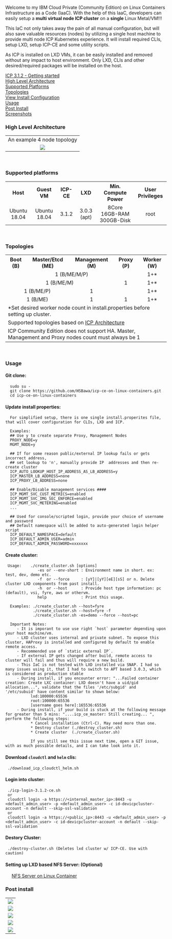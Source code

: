 Welcome to my IBM Cloud Private (Community Edition) on Linux Containers Infrastructure as a Code (IaaC). With the help of this IaaC, developers can easily setup a **multi virtual node ICP cluster** on a **single** Linux Metal/VM!!!<br>

This IaC not only takes away the pain of all manual configuration, but will also save valuable resources (nodes) by utilizing a single host machine to provide multi node ICP Kubernetes experience. It will install required CLIs, setup LXD, setup ICP-CE and some utility scripts.

As ICP is installed on LXD VMs, it can be easily installed and removed without any impact to host environment. Only LXD, CLIs and other desired/required packages will be installed on the host.

[ICP 3.1.2 - Getting started](https://www.ibm.com/support/knowledgecenter/en/SSBS6K_3.1.2/getting_started/introduction.html)  <br>
[High Level Architecture](/README.md#high-level-architecture) <br>
[Supported Platforms](/README.md#supported-platforms) <br>
[Topologies](/README.md#topologies) <br>
[View Install Configuration](/install.properties)<br>
[Usage](/README.md#usage) <br>
[Post Install](/README.md#post-install) <br>
[Screenshots](/docs/screenshots) <br>

### **__High Level Architecture__**<br>
<table border="0">
 <tr align="center"><td>An example 4 node topology</td></tr>
 <tr align="center"><td><img src="/docs/screenshots/arch/icp-lxd-4-node-arch.png"></td></tr>
</table> <br>


### **__Supported platforms__**<br>
<table>
 <tr>
   <th align="center">Host</th>
   <th align="center">Guest VM</th>
   <th align="center">ICP-CE</th>
   <th align="center">LXD</th>  
   <th align="center">Min. Compute Power</th>
   <th align="center">User Privileges</th>
</tr>
 <tr>
    <td align="center">Ubuntu 18.04</td>
    <td align="center">Ubuntu 18.04</td>
    <td align="center">3.1.2</td>
    <td align="center">3.0.3 (apt)</td>  
    <td align="center">8Core 16GB-RAM 300GB-Disk</td>  
    <td align="center">root</td>  
</tr>
</table> <br>

### **__Topologies__**<br>
<table>
 <tr>
   <th>Boot (B)</th>
   <th>Master/Etcd (ME)</th>
   <th>Management (M)</th>
   <th>Proxy (P)</th>
   <th>Worker (W)</th>
 </tr>
 <tr>
    <td colspan="4" align="center">1 (B/ME/M/P)</td>
    <td align="center">1+*</td>
 </tr>

 <tr>
   <td colspan="3" align="center">1 (B/ME/M)</td>
   <td align="center">1</td>
   <td align="center">1+*</td>
 </tr>
 <tr>
   <td colspan="2" align="center">1 (B/ME/P)</td>
   <td align="center">1</td>
   <td align="center"></td>
   <td align="center">1+*</td>
 </tr>
 <tr>
   <td colspan="2" align="center">1 (B/ME) </td>
   <td align="center">1</td>
   <td align="center">1</td>
   <td align="center">1+*</td>
 <tr>
  <td colspan="5">*Set desired worker node count in install.properties before setting up cluster.</td>
 </tr>
 <tr>
    <td colspan="5">Supported topologies based on <a href="https://www.ibm.com/support/knowledgecenter/en/SSBS6K_3.1.2/getting_started/architecture.html">ICP Architecture</a></td>
 <tr>
    <td colspan="5">ICP Community Edition does not support HA. Master, Management and Proxy nodes count must always be 1</td>
 </tr>
</table> <br>

### **__Usage__**<br>

#### **__Git clone:__**<br>
      sudo su -
      git clone https://github.com/HSBawa/icp-ce-on-linux-containers.git
      cd icp-ce-on-linux-containers

#### **__Update install properties:__**<br>

      For simplified setup, there is one single install.properites file, that will cover configuration for CLIs, LXD and ICP.

      Examples:
      ## Use y to create separate Proxy, Management Nodes
      PROXY_NODE=y
      MGMT_NODE=y

      ## If for some reason public/external IP lookup fails or gets incorrect address,
      ## set lookup to 'n', manually provide IP  addresses and then re-create cluster
      ICP_AUTO_LOOKUP_HOST_IP_ADDRESS_AS_LB_ADDRESS=y
      ICP_MASTER_LB_ADDRESS=none
      ICP_PROXY_LB_ADDRESS=none

      ## Enable/Disable management services ####
      ICP_MGMT_SVC_CUST_METRICS=enabled
      ICP_MGMT_SVC_IMG_SEC_ENFORCE=enabled
      ICP_MGMT_SVC_METERING=enabled
      ...

      ## Used for console/scripted login, provide your choice of username and password
      ## Default namespace will be added to auto-generated login helper script
      ICP_DEFAULT_NAMESPACE=default
      ICP_DEFAULT_ADMIN_USER=admin
      ICP_DEFAULT_ADMIN_PASSWORD=xxxxxxx


#### **__Create cluster:__**<br>

     Usage:    ./create_cluster.sh [options]
                  -es or --env-short : Environment name in short. ex: test, dev, demo etc.
                  -f  or --force     : [yY]|[yY][eE][sS] or n. Delete cluster LXD components from past install.
                  -h  or --host      : Provide host type information: pc (default), vsi, fyre, aws or othervm.
                  help               : Print this usage.

      Examples: ./create_cluster.sh --host=fyre
                ./create_cluster.sh --host=fyre -f
                ./create_cluster.sh -es=demo --force --host=pc

      Important Notes:
         - It is imporant to use use right `host` parameter depending upon your host machine/vm.
         - LXD cluster uses internal and private subnet. To expose this cluster, HAProxy is installed and configured by default to enable remote access.
         - Recommended use of `static external IP`.
         - If external IP gets changed after build, remote access to cluster will fail and thus will require a new build.
         - This IaC is not tested with LXD installed via SNAP. I had so many issues using it, that I had to switch to APT based 3.0.3, which is considered as production stable
         - During install, if you encounter error: "...Failed container creation: Create LXC container: LXD doesn't have a uid/gid allocation...", validate that the files '/etc/subgid' and '/etc/subuid' have content similar to shown below:
               lxd:100000:65536
               root:100000:65536
               [username goes here]:165536:65536
         - During install, if your build is stuck at the following message for greater than 5 mins: "....icp_ce_master: Still creating... ", perform the following steps:
               * Cancel installation (Ctrl-C). May need more than one. 
               * Destroy cluster (./destroy_cluster.sh)
               * Create cluster  (./create_cluster.sh)
               
               If you still see this issue next time, open a GIT issue, with as much possible details, and I can take look into it.

#### **__Download `cloudctl` and `helm` clis__:**<br>

     ./download_icp_cloudctl_helm.sh

#### **__Login into cluster:__**<br>

     ./icp-login-3.1.2-ce.sh
     or
     cloudctl login -a https://<internal_master_ip>:8443 -u <default_admin_user> -p <default_admin_user> -c id-devicpcluster-account -n default --skip-ssl-validation
     or
     cloudctl login -a https://<public_ip>:8443 -u <default_admin_user> -p <default_admin_user> -c id-devicpcluster-account -n default --skip-ssl-validation

#### **__Destory Cluster:__**<br>

     ./destroy-cluster.sh (Deletes lxd cluster w/ ICP-CE. Use with caution)

#### **__Setting up LXD based NFS Server:__** (Optional)<br>
&nbsp;&nbsp;&nbsp;&nbsp;&nbsp;[NFS Server on Linux Container](https://github.com/HSBawa/nfs-server-on-linux-container)

### **__Post install__**<br>

<table border="0">
  <tr align="center"><td><img src="/docs/screenshots/install/icp-install-finish.png"></td></tr>
  <tr align="center"><td><img src="/docs/screenshots/install/k8s-nodes.png"></td></tr>
  <tr align="center"><td><img src="/docs/screenshots/install/lxd-node-list.png"></td></tr>  
  <tr align="center"><td><img src="/docs/screenshots/install/icp-login.png"></td></tr>
  <tr align="center"><td><img src="/docs/screenshots/install/icp-dashboard.jpg"></td></tr>
</table> <br>
